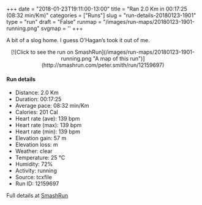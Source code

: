 +++
date = "2018-01-23T19:11:00-13:00"
title = "Ran 2.0 Km in 00:17:25 (08:32 min/Km)"
categories = ["Runs"]
slug = "run-details-20180123-1901"
type = "run"
draft = "False"
runmap = "/images/run-maps/20180123-1901-running.png"
svgmap = '<polyline points="60 0, 59 1, 56 7, 55 11, 54 14, 54 15, 55 15, 54 16, 53 20, 53 21, 51 25, 51 26, 52 26, 54 27, 58 29, 58 31, 58 33, 55 38, 54 40, 54 41, 51 46, 49 52, 44 59, 43 62, 41 64, 41 66, 41 69, 40 72, 41 74, 41 77, 41 79, 42 80, 43 88, 45 89, 47 89, 49 90, 50 92, 56 95, 56 96, 54 99, 54 100">'
+++

A bit of a slog home. I guess O’Hagan’s took it out of me. 

<!--more-->

<center>
[![Click to see the run on SmashRun](/images/run-maps/20180123-1901-running.png "A map of this run")](http://smashrun.com/peter.smith/run/12159697)
</center>

#### Run details

* Distance: 2.0 Km
* Duration: 00:17:25
* Average pace: 08:32 min/Km
* Calories: 201 Cal
* Heart rate (ave): 139 bpm
* Heart rate (max): 139 bpm
* Heart rate (min): 139 bpm
* Elevation gain: 57 m
* Elevation loss:  m
* Weather: clear
* Temperature: 25 &deg;C
* Humidity: 72%
* Activity: running
* Source: tcxfile
* Run ID: 12159697

Full details at [SmashRun](http://smashrun.com/peter.smith/run/12159697)